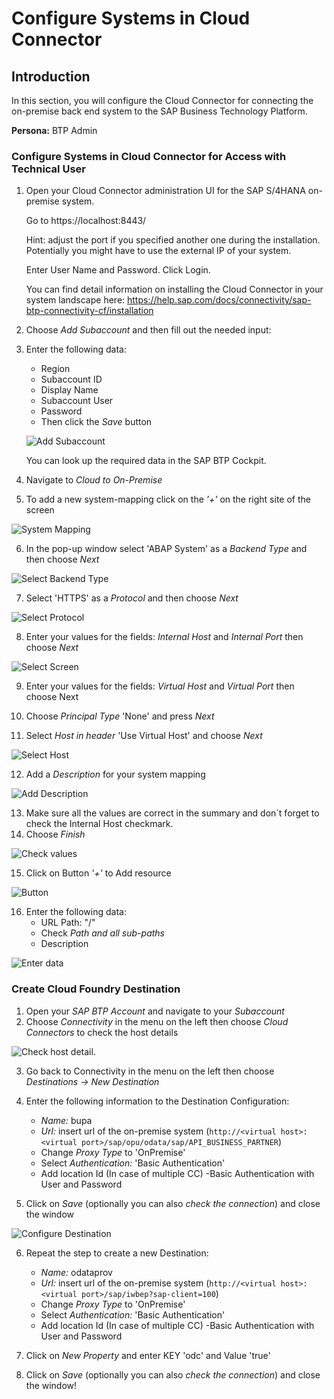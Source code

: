 # Configure Systems in Cloud Connector 

## Introduction

In this section, you will configure the Cloud Connector for connecting the on-premise back end system to the SAP Business Technology Platform. 

**Persona:** BTP Admin


### Configure Systems in Cloud Connector for Access with Technical User

1.	Open your Cloud Connector administration UI for the SAP S/4HANA on-premise system.

    Go to https://localhost:8443/   
    
    Hint: adjust the port if you specified another one during the installation. Potentially you might have to use the external IP of your system. 

    Enter User Name and Password.
    Click Login.

    You can find detail information on installing the Cloud Connector in your system landscape here: 
    https://help.sap.com/docs/connectivity/sap-btp-connectivity-cf/installation

2.	Choose *Add Subaccount* and then fill out the needed input:
3.	Enter the following data:
    - Region
    - Subaccount ID
    - Display Name
    - Subaccount User
    - Password
    - Then click the *Save* button
    
    ![Add Subaccount](./images/cloud-connector-1.png)
    
    You can look up the required data in the SAP BTP Cockpit.
    
4.	Navigate to *Cloud to On-Premise* 
5.	To add a new system-mapping click on the *'+'* on the right site of the screen

 ![System Mapping](./images/cloud-connector-2.png)
 
6.	In the pop-up window select 'ABAP System' as a *Backend Type* and then choose *Next*

 ![Select Backend Type](./images/cloud-connector-3.png)
 
7.	Select 'HTTPS' as a *Protocol* and then choose *Next*

![Select Protocol](./images/cloud-connector-4.png)

8.	Enter your values for the fields: *Internal Host* and *Internal Port* then choose *Next*

![Select Screen](./images/cloud-connector-5.png)

9. Enter your values for the fields: *Virtual Host* and *Virtual Port* then choose Next

10.	Choose *Principal Type* 'None' and press *Next*

11.	Select *Host in header* 'Use Virtual Host' and choose *Next*

![Select Host](./images/cloud-connector-6.png)

12.	Add a *Description* for your system mapping

![Add Description](./images/cloud-connector-7.png)

13.	Make sure all the values are correct in the summary and don´t forget to check the Internal Host checkmark.
14.	Choose *Finish*

![Check values](./images/cloud-connector-8.png)

15.	Click on Button *'+'* to Add resource

 ![Button](./images/cloud-connector-9.png)
 
16.	Enter the following data:
    - URL Path: "/"
    - Check *Path and all sub-paths*
    - Description
    
![Enter data](./images/cloud-connector-10.png)

### Create Cloud Foundry Destination

1.	Open your *SAP BTP Account* and navigate to your *Subaccount*
2.	Choose *Connectivity* in the menu on the left then choose *Cloud Connectors* to check the host details

![Check host detail.](./images/cloud-connector-11.png)

3.	Go back to Connectivity in the menu on the left then choose *Destinations -> New Destination*

4.	Enter the following information to the Destination Configuration:
    - *Name:* bupa
    - *Url:* insert url of the on-premise system (`http://<virtual host>:<virtual port>/sap/opu/odata/sap/API_BUSINESS_PARTNER`)
    - Change *Proxy Type* to 'OnPremise'
    - Select *Authentication:* 'Basic Authentication'
    - Add location Id (In case of multiple CC)
    -Basic Authentication with User and Password
5.	Click on *Save* (optionally you can also *check the connection*) and close the window

![Configure Destination](./images/cloud-connector-13.png)

6. Repeat the step to create a new Destination: 
    - *Name:* odataprov
    - *Url:* insert url of the on-premise system (`http://<virtual host>:<virtual port>/sap/iwbep?sap-client=100`)
    - Change *Proxy Type* to 'OnPremise'
    - Select *Authentication:* 'Basic Authentication'
    - Add location Id (In case of multiple CC)
    -Basic Authentication with User and Password
7.  Click on *New Property* and enter KEY 'odc' and Value 'true'

8.	Click on *Save* (optionally you can also *check the connection*) and close the window!

